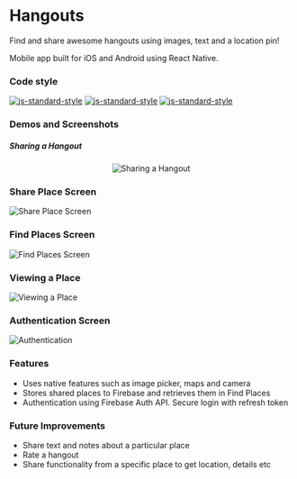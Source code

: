 # Hangouts

Find and share awesome hangouts using images, text and a location pin!

Mobile app built for iOS and Android using React Native.

### Code style
  [![js-standard-style](https://img.shields.io/badge/code%20style-standard-brightgreen.svg?style=flat)](https://github.com/feross/standard)
    [![js-standard-style](https://img.shields.io/badge/deployed-locally-blue.svg)](https://github.com/barclayd)
    [![js-standard-style](https://img.shields.io/badge/deployed%20version-1.0.0-green.svg)](https://github.com/barclayd)

### Demos and Screenshots

##### Sharing a Hangout

<p align="center">
    <img alt="Sharing a Hangout" src='https://user-images.githubusercontent.com/39765499/55821169-c0856b00-5af4-11e9-987d-0f9a46480324.gif'>
</p>

<p align="center">
    <h3>Share Place Screen</h3>
    <img alt="Share Place Screen" src='https://user-images.githubusercontent.com/39765499/55820336-ced28780-5af2-11e9-90be-3b1e4e1e9621.png'>
</p>

<p align="center">
    <h3>Find Places Screen</h3>
    <img alt="Find Places Screen" src='https://user-images.githubusercontent.com/39765499/55820337-ced28780-5af2-11e9-8561-f5973f07c6be.png'>
</p>

<p align="center">
    <h3>Viewing a Place</h3>
    <img alt="Viewing a Place" src='https://user-images.githubusercontent.com/39765499/55820338-cf6b1e00-5af2-11e9-9e7b-e7f470c5d5a8.png'>
</p>

<p align="center">
    <h3>Authentication Screen</h3>
    <img alt="Authentication" src='https://user-images.githubusercontent.com/39765499/55820339-cf6b1e00-5af2-11e9-8510-a008719c863e.png'>
</p>

### Features

* Uses native features such as image picker, maps and camera
* Stores shared places to Firebase and retrieves them in Find Places
* Authentication using Firebase Auth API. Secure login with refresh token

### Future Improvements

* Share text and notes about a particular place
* Rate a hangout
* Share functionality from a specific place to get location, details etc
